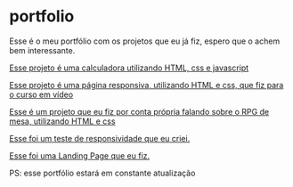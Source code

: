 # portfolio
 
Esse é o meu portfólio com os projetos que eu já fiz, espero que o achem bem interessante.

<a href="https://joao-paulo-moreira.github.io/portfolio/calculadora/">Esse projeto é uma calculadora utilizando HTML, css e javascript</a>

<a href="https://joao-paulo-moreira.github.io/portfolio/projeto-android/android">Esse projeto é uma página responsiva, utilizando HTML e css, que fiz para o curso em vídeo</a>

<a href="https://joao-paulo-moreira.github.io/portfolio/RPG-o-que-e/">Esse é um projeto que eu fiz por conta própria falando sobre o RPG de mesa, utilizando HTML e css</a>

<a href="https://joao-paulo-moreira.github.io/portfolio/teste-responsivo/">Esse foi um teste de responsividade que eu criei.</a>

<a href="https://joao-paulo-moreira.github.io/portfolio/projeto-landing/">Esse foi uma Landing Page que eu fiz.</a>

PS: esse portfólio estará em constante atualização

